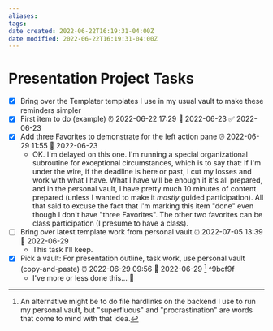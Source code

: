 ```yaml
---
aliases: 
tags: 
date created: 2022-06-22T16:19:31-04:00Z
date modified: 2022-06-22T16:19:31-04:00Z
---
```


# Presentation Project Tasks

- [x] Bring over the Templater templates I use in my usual vault to make these reminders simpler 
- [x] First item to do (example) ⏰ 2022-06-22 17:29 📅 2022-06-23 ✅ 2022-06-23
- [x] Add three Favorites to demonstrate for the left action pane ⏰ 2022-06-29 11:55 📅 2022-06-23
	- OK. I'm delayed on this one. I'm running a special organizational subroutine for exceptional circumstances, which is to say that: If I'm under the wire, if the deadline is here or past, I cut my losses and work with what I have. What I have will be enough if it's all prepared, and in the personal vault, I have pretty much 10 minutes of content prepared (unless I wanted to make it *mostly* guided participation). All that said to excuse the fact that I'm marking this item "done" even though I don't have "three Favorites". The other two favorites can be class participation (I presume to have a class).
- [ ] Bring over latest template work from personal vault ⏰ 2022-07-05 13:39 📅 2022-06-29
	- This task I'll keep.
- [x] Pick a vault: For presentation outline, task work, use personal vault (copy-and-paste) ⏰ 2022-06-29 09:56 📅 2022-06-29 [^1] ^9bcf9f
	- I've more or less done this... 🙂	
[^1]:  An alternative might be to do file hardlinks on the backend I use to run my personal vault, but "superfluous" and "procrastination" are words that come to mind with that idea.